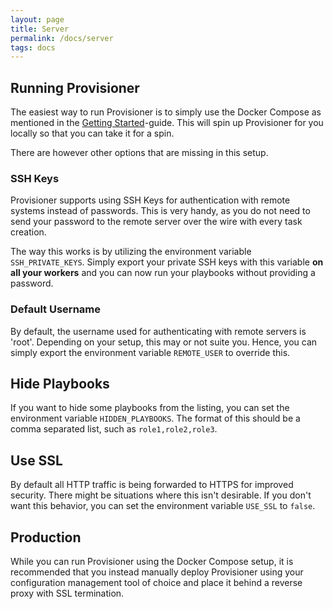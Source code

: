 ```yaml
---
layout: page
title: Server
permalink: /docs/server
tags: docs
---
```


## Running Provisioner

The easiest way to run Provisioner is to simply use the Docker Compose as mentioned in the [Getting Started](/docs/getting-started)-guide. This will spin up Provisioner for you locally so that you can take it for a spin.

There are however other options that are missing in this setup.

### SSH Keys

Provisioner supports using SSH Keys for authentication with remote systems instead of passwords. This is very handy, as you do not need to send your password to the remote server over the wire with every task creation.

The way this works is by utilizing the environment variable `SSH_PRIVATE_KEYS`. Simply export your private SSH keys with this variable **on all your workers** and you can now run your playbooks without providing a password.

### Default Username

By default, the username used for authenticating with remote servers is 'root'. Depending on your setup, this may or not suite you. Hence, you can simply export the environment variable `REMOTE_USER` to override this.

## Hide Playbooks

If you want to hide some playbooks from the listing, you can set the environment variable `HIDDEN_PLAYBOOKS`. The format of this should be a comma separated list, such as `role1,role2,role3`.

## Use SSL

By default all HTTP traffic is being forwarded to HTTPS for improved security. There might be situations where this isn't desirable. If you don't want this behavior, you can set the environment variable `USE_SSL` to `false`.

## Production

While you can run Provisioner using the Docker Compose setup, it is recommended that you instead manually deploy Provisioner using your configuration management tool of choice and place it behind a reverse proxy with SSL termination.
